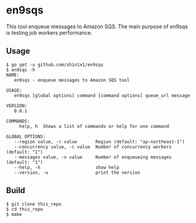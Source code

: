 # en9sqs

This tool enqueue messages to Amazon SQS. The main purpose of en9sqs is testing job workers performance.


## Usage

```
$ go get -u github.com/shin1x1/en9sqs
$ en9sqs -h
NAME:
   en9sqs - enqueue messages to Amazon SQS tool

USAGE:
   en9sqs [global options] command [command options] queue_url message

VERSION:
   0.0.1

COMMANDS:
     help, h  Shows a list of commands or help for one command

GLOBAL OPTIONS:
   --region value, -r value       Region (default: "ap-northeast-1")
   --concurrency value, -c value  Number of concurrency workers (default: "1")
   --messages value, -n value     Number of enqueueing messages (default: "1")
   --help, -h                     show help
   --version, -v                  print the version
```


## Build

```
$ git clone this_repo
$ cd this_repo
$ make
```
